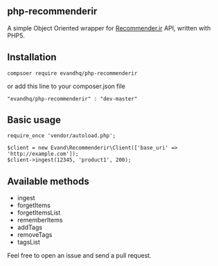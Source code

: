 ## php-recommenderir
A simple Object Oriented wrapper for [Recommender.ir](http://recommender.ir/) API, written with PHP5.

## Installation
```
compsoer require evandhq/php-recommenderir
```
or add this line to your composer.json file
```
"evandhq/php-recommenderir" : "dev-master"
```

## Basic usage
```
require_once 'vendor/autoload.php';

$client = new Evand\Recommenderir\Client(['base_uri' => 'http://example.com']);
$client->ingest(12345, 'product1', 200);
```

## Available methods


* ingest
* forgetItems
* forgetItemsList
* rememberItems
* addTags
* removeTags
* tagsList

Feel free to open an issue and send a pull request. 
